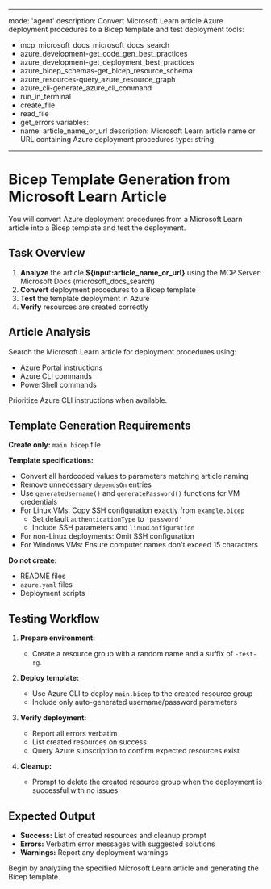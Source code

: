 
---
mode: 'agent'
description: Convert Microsoft Learn article Azure deployment procedures to a Bicep template and test deployment
tools:
  - mcp_microsoft_docs_microsoft_docs_search
  - azure_development-get_code_gen_best_practices
  - azure_development-get_deployment_best_practices
  - azure_bicep_schemas-get_bicep_resource_schema
  - azure_resources-query_azure_resource_graph
  - azure_cli-generate_azure_cli_command
  - run_in_terminal
  - create_file
  - read_file
  - get_errors
variables:
  - name: article_name_or_url
    description: Microsoft Learn article name or URL containing Azure deployment procedures
    type: string
---

# Bicep Template Generation from Microsoft Learn Article

You will convert Azure deployment procedures from a Microsoft Learn article into a Bicep template and test the deployment.

## Task Overview

1. **Analyze** the article **${input:article_name_or_url}** using the MCP Server: Microsoft Docs (microsoft_docs_search)
2. **Convert** deployment procedures to a Bicep template
3. **Test** the template deployment in Azure
4. **Verify** resources are created correctly

## Article Analysis

Search the Microsoft Learn article for deployment procedures using:
- Azure Portal instructions
- Azure CLI commands  
- PowerShell commands

Prioritize Azure CLI instructions when available.

## Template Generation Requirements

**Create only:** `main.bicep` file

**Template specifications:**
- Convert all hardcoded values to parameters matching article naming
- Remove unnecessary `dependsOn` entries
- Use `generateUsername()` and `generatePassword()` functions for VM credentials
- For Linux VMs: Copy SSH configuration exactly from `example.bicep`
  - Set default `authenticationType` to `'password'`
  - Include SSH parameters and `linuxConfiguration`
- For non-Linux deployments: Omit SSH configuration
- For Windows VMs: Ensure computer names don't exceed 15 characters

**Do not create:**
- README files
- `azure.yaml` files
- Deployment scripts

## Testing Workflow

1. **Prepare environment:**
   - Create a resource group with a random name and a suffix of `-test-rg`.

2. **Deploy template:**
   - Use Azure CLI to deploy `main.bicep` to the created resource group
   - Include only auto-generated username/password parameters

3. **Verify deployment:**
   - Report all errors verbatim
   - List created resources on success
   - Query Azure subscription to confirm expected resources exist

4. **Cleanup:**
   - Prompt to delete the created resource group when the deployment is successful with no issues

## Expected Output

- **Success:** List of created resources and cleanup prompt
- **Errors:** Verbatim error messages with suggested solutions
- **Warnings:** Report any deployment warnings

Begin by analyzing the specified Microsoft Learn article and generating the Bicep template.

